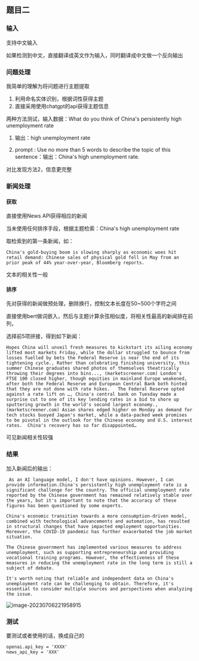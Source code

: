 ## 题目二

### 输入

支持中文输入

如果检测到中文，直接翻译成英文作为输入，同时翻译成中文做一个反向输出

### 问题处理

我简单的理解为将问题进行主题提取

1. 利用命名实体识别，根据词性获得主题
2. 直接采用使用chatgpt的api获得主题信息



两种方法测试，输入数据：What do you think of China's persistently high unemployment rate

1. 输出：high unemployment rate

2. prompt : Use no more than 5 words to describe the topic of this sentence：输出：China's high unemployment rate.

对比发现方法2，信息更完整

### 新闻处理

#### 获取

直接使用News API获得相应的新闻

当未使用任何排序手段，根据主题检索：China's high unemployment rate

取检索到的第一条新闻，如：

```
China's gold-buying boom is slowing sharply as economic woes hit retail demand: Chinese sales of physical gold fell in May from an prior peak of 44% year-over-year, Bloomberg reports.
```

文本的相关性一般



#### 排序

先对获得的新闻做预处理，删除换行，控制文本长度在50~500个字符之间

直接使用bert做词嵌入，然后与主题计算余弦相似度，将相关性最高的新闻排在前列，

选择前5项拼接，得到如下新闻：

```
Hopes China will unveil fresh measures to kickstart its ailing economy lifted most markets Friday, while the dollar struggled to bounce from losses fuelled by bets the Federal Reserve is near the end of its tightening cycle., Rather than celebrating finishing university, this summer Chinese graduates shared photos of themselves theatrically throwing their degrees into bins..., (marketscreener.com) London's FTSE 100 closed higher, though equities in mainland Europe weakened, after both the Federal Reserve and European Central Bank both hinted that they are not done with rate hikes.   The Federal Reserve opted against a rate lift on …, China's central bank on Tuesday made a surprise cut to one of its key lending rates in a bid to shore up sputtering growth in the world's second largest economy., (marketscreener.com) Asian shares edged higher on Monday as demand for tech stocks buoyed Japan's market, while a data-packed week promises to be pivotal in the outlook for the Chinese economy and U.S. interest rates.  China's recovery has so far disappointed…
```

可见新闻相关性较强

### 结果

加入新闻后的输出：

```
 As an AI language model, I don't have opinions. However, I can provide information.China's persistently high unemployment rate is a significant challenge for the country. The official unemployment rate reported by the Chinese government has remained relatively stable over the years, but it's important to note that the accuracy of these figures has been questioned by some experts.

China's economic transition towards a more consumption-driven model, combined with technological advancements and automation, has resulted in structural changes that have impacted employment opportunities. Moreover, the COVID-19 pandemic has further exacerbated the job market situation.

The Chinese government has implemented various measures to address unemployment, such as supporting entrepreneurship and providing vocational training programs. However, the effectiveness of these measures in reducing the unemployment rate in the long term is still a subject of debate.

It's worth noting that reliable and independent data on China's unemployment rate can be challenging to obtain. Therefore, it's essential to consider multiple sources and perspectives when analyzing the issue.
```

![image-20230706221958915](C:\Users\pc\AppData\Roaming\Typora\typora-user-images\image-20230706221958915.png)

### 测试

要测试或者使用的话，换成自己的

```
openai.api_key = 'XXXX'
news_api_key = 'XXX'
```